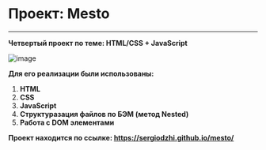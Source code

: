 # Проект: Mesto

---

**Четвертый проект по теме: HTML/CSS + JavaScript**

![image](https://user-images.githubusercontent.com/119122301/221227135-fe6d4282-aa5a-47b0-869f-17d45087554a.png)

**Для его реализации были использованы:**

1. **HTML**
2. **CSS**
3. **JavaScript**
4. **Структуразация файлов по БЭМ (метод Nested)**
5. **Работа с DOM элементами**

**Проект находится по ссылке: https://sergiodzhi.github.io/mesto/**
